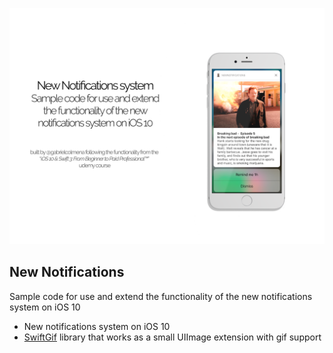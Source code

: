![Cover](../../covers/newnotifications.png)

## New Notifications ##

Sample code for use and extend the functionality of the new notifications system on iOS 10

* New notifications system on iOS 10
* [SwiftGif](https://github.com/bahlo/SwiftGif) library that works as a small UIImage extension with gif support